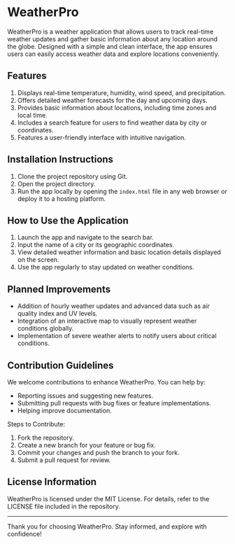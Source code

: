 # WeatherPro

WeatherPro is a weather application that allows users to track real-time weather updates and gather basic information about any location around the globe. Designed with a simple and clean interface, the app ensures users can easily access weather data and explore locations conveniently.

## Features

1. Displays real-time temperature, humidity, wind speed, and precipitation.
2. Offers detailed weather forecasts for the day and upcoming days.
3. Provides basic information about locations, including time zones and local time.
4. Includes a search feature for users to find weather data by city or coordinates.
5. Features a user-friendly interface with intuitive navigation.

## Installation Instructions

1. Clone the project repository using Git.
2. Open the project directory.
3. Run the app locally by opening the `index.html` file in any web browser or deploy it to a hosting platform.

## How to Use the Application

1. Launch the app and navigate to the search bar.
2. Input the name of a city or its geographic coordinates.
3. View detailed weather information and basic location details displayed on the screen.
4. Use the app regularly to stay updated on weather conditions.

## Planned Improvements

- Addition of hourly weather updates and advanced data such as air quality index and UV levels.
- Integration of an interactive map to visually represent weather conditions globally.
- Implementation of severe weather alerts to notify users about critical conditions.

## Contribution Guidelines

We welcome contributions to enhance WeatherPro. You can help by:
- Reporting issues and suggesting new features.
- Submitting pull requests with bug fixes or feature implementations.
- Helping improve documentation.

Steps to Contribute:
1. Fork the repository.
2. Create a new branch for your feature or bug fix.
3. Commit your changes and push the branch to your fork.
4. Submit a pull request for review.

## License Information

WeatherPro is licensed under the MIT License. For details, refer to the LICENSE file included in the repository.

---

Thank you for choosing WeatherPro. Stay informed, and explore with confidence!
